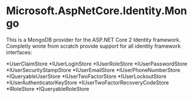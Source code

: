 # Microsoft.AspNetCore.Identity.Mongo

This is a MongoDB provider for the ASP.NET Core 2 Identity framework.
Completly wrote from scratch provide support for all identity framework interfaces:

*UserClaimStore
*IUserLoginStore
*IUserRoleStore
*IUserPasswordStore
*IUserSecurityStampStore
*IUserEmailStore
*IUserPhoneNumberStore
*IQueryableUserStore
*IUserTwoFactorStore
*IUserLockoutStore
*IUserAuthenticatorKeyStore
*IUserTwoFactorRecoveryCodeStore
*IRoleStore
*IQueryableRoleStore


